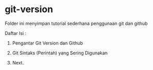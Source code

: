 # git-version
Folder ini menyimpan tutorial sederhana penggunaan git dan github

Daftar Isi :

1. Pengantar Git Version dan Github

2. Git Sintaks (Perintah) yang Sering Digunakan

3. Next.
